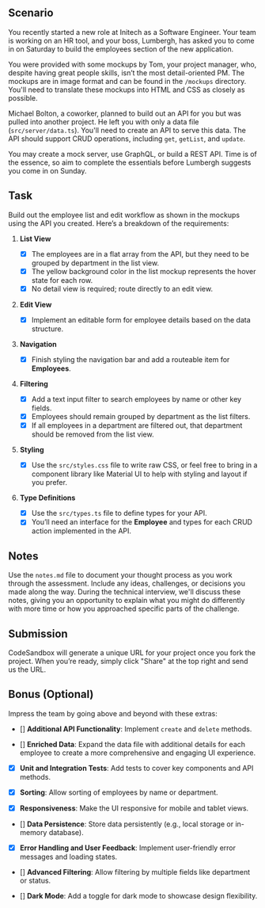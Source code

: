 ## Scenario

You recently started a new role at Initech as a Software Engineer. Your team is working on an HR tool, and your boss, Lumbergh, has asked you to come in on Saturday to build the employees section of the new application.

You were provided with some mockups by Tom, your project manager, who, despite having great people skills, isn’t the most detail-oriented PM. The mockups are in image format and can be found in the `/mockups` directory. You'll need to translate these mockups into HTML and CSS as closely as possible.

Michael Bolton, a coworker, planned to build out an API for you but was pulled into another project. He left you with only a data file (`src/server/data.ts`). You'll need to create an API to serve this data. The API should support CRUD operations, including `get`, `getList`, and `update`.

You may create a mock server, use GraphQL, or build a REST API. Time is of the essence, so aim to complete the essentials before Lumbergh suggests you come in on Sunday.

## Task

Build out the employee list and edit workflow as shown in the mockups using the API you created. Here’s a breakdown of the requirements:

1. **List View**

   - [x] The employees are in a flat array from the API, but they need to be grouped by department in the list view.
   - [x] The yellow background color in the list mockup represents the hover state for each row.
   - [x] No detail view is required; route directly to an edit view.

2. **Edit View**

   - [x] Implement an editable form for employee details based on the data structure.

3. **Navigation**

   - [x] Finish styling the navigation bar and add a routeable item for **Employees**.

4. **Filtering**

   - [x] Add a text input filter to search employees by name or other key fields.
   - [x] Employees should remain grouped by department as the list filters.
   - [x] If all employees in a department are filtered out, that department should be removed from the list view.

5. **Styling**

   - [x] Use the `src/styles.css` file to write raw CSS, or feel free to bring in a component library like Material UI to help with styling and layout if you prefer.

6. **Type Definitions**
   - [x] Use the `src/types.ts` file to define types for your API.
   - [x] You’ll need an interface for the **Employee** and types for each CRUD action implemented in the API.

## Notes

Use the `notes.md` file to document your thought process as you work through the assessment. Include any ideas, challenges, or decisions you made along the way. During the technical interview, we'll discuss these notes, giving you an opportunity to explain what you might do differently with more time or how you approached specific parts of the challenge.

## Submission

CodeSandbox will generate a unique URL for your project once you fork the project. When you’re ready, simply click "Share" at the top right and send us the URL.

## Bonus (Optional)

Impress the team by going above and beyond with these extras:

- [] **Additional API Functionality**: Implement `create` and `delete` methods.

- [] **Enriched Data**: Expand the data file with additional details for each employee to create a more comprehensive and engaging UI experience.

- [x] **Unit and Integration Tests**: Add tests to cover key components and API methods.

- [x] **Sorting**: Allow sorting of employees by name or department.

- [x] **Responsiveness**: Make the UI responsive for mobile and tablet views.

- [] **Data Persistence**: Store data persistently (e.g., local storage or in-memory database).

- [x] **Error Handling and User Feedback**: Implement user-friendly error messages and loading states.

- [] **Advanced Filtering**: Allow filtering by multiple fields like department or status.

- [] **Dark Mode**: Add a toggle for dark mode to showcase design flexibility.
